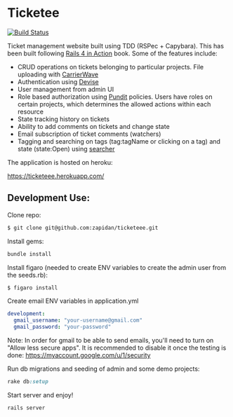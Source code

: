 # Ticketee
[![Build Status](https://travis-ci.org/zapidan/ticketeee.svg?branch=master)](https://travis-ci.org/zapidan/ticketeee)

Ticket management website built using TDD (RSPec + Capybara). This has been built following [Rails 4 in Action](https://www.manning.com/books/rails-4-in-action) book. Some of the features include:

- CRUD operations on tickets belonging to particular projects. File uploading with [CarrierWave](https://github.com/carrierwaveuploader/carrierwave)
- Authentication using [Devise](https://github.com/plataformatec/devise)
- User management from admin UI
- Role based authorization using [Pundit](https://github.com/elabs/pundit) policies. Users have roles on certain projects, which determines the allowed actions within each resource
- State tracking history on tickets
- Ability to add comments on tickets and change state
- Email subscription of ticket comments (watchers)
- Tagging and searching on tags (tag:tagName or clicking on a tag) and state (state:Open) using [searcher](https://github.com/radar/searcher)


The application is hosted on heroku:

https://ticketeee.herokuapp.com/

## Development Use:

Clone repo:
   
  ```bash
  $ git clone git@github.com:zapidan/ticketeee.git
  ```

Install gems:

  ```ruby
  bundle install
  ```

Install figaro (needed to create ENV variables to create the admin user from the seeds.rb):

  ```bash
  $ figaro install
  ```

Create email ENV variables in application.yml

  ```yml
  development:
    gmail_username: "your-username@gmail.com"
    gmail_password: "your-password"
  ```
Note: In order for gmail to be able to send emails, you'll need to turn on "Allow less secure apps". It is recommended to disable it once the testing is done: https://myaccount.google.com/u/1/security

Run db migrations and seeding of admin and some demo projects: 

  ```ruby
  rake db:setup
  ```

Start server and enjoy!

  ```ruby
  rails server
  ```